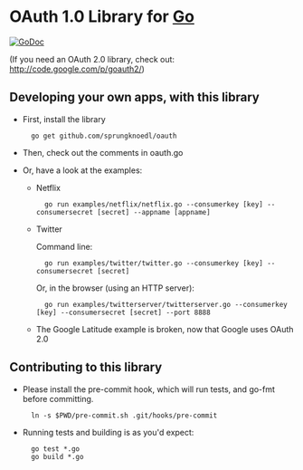 OAuth 1.0 Library for [Go](http://golang.org)
========================

[![GoDoc](http://godoc.org/github.com/sprungknoedl/oauth?status.png)](http://godoc.org/github.com/sprungknoedl/oauth)

(If you need an OAuth 2.0 library, check out: http://code.google.com/p/goauth2/)

Developing your own apps, with this library
-------------------------------------------

* First, install the library

        go get github.com/sprungknoedl/oauth

* Then, check out the comments in oauth.go

* Or, have a look at the examples:

    * Netflix

            go run examples/netflix/netflix.go --consumerkey [key] --consumersecret [secret] --appname [appname]

    * Twitter
    
        Command line:

            go run examples/twitter/twitter.go --consumerkey [key] --consumersecret [secret]
            
        Or, in the browser (using an HTTP server):
        
            go run examples/twitterserver/twitterserver.go --consumerkey [key] --consumersecret [secret] --port 8888        

    * The Google Latitude example is broken, now that Google uses OAuth 2.0

Contributing to this library
----------------------------

* Please install the pre-commit hook, which will run tests, and go-fmt before committing.

        ln -s $PWD/pre-commit.sh .git/hooks/pre-commit

* Running tests and building is as you'd expect:

        go test *.go
        go build *.go




